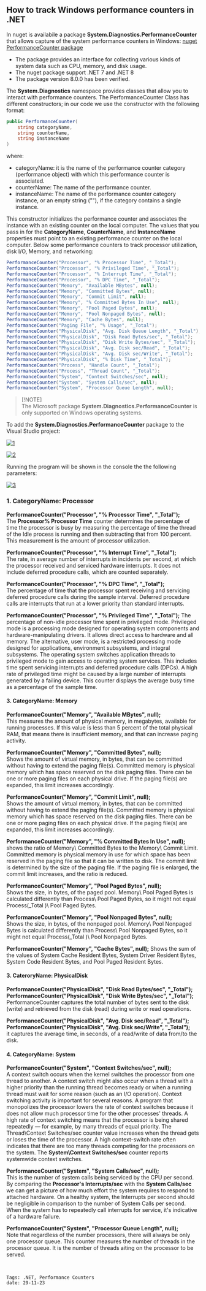 <properties
pageTitle= 'Windows performance counters in .NET'
description= "Windows performance counters in .NET"
documentationcenter: github
services=""
documentationCenter="na"
authors="fabferri"
editor=""/>

<tags
   ms.service="performance system counters"
   ms.devlang="na"
   ms.topic="article"
   ms.tgt_pltfrm="na"
   ms.workload="na"
   ms.date="29/11/2023"
   ms.author="fabferri" />

## How to track Windows performance counters in .NET

In nuget is availabile a package **System.Diagnostics.PerformanceCounter** that allows capture of the system performance counters in Windows: [nuget PerformanceCounter package][link1] <br>
* The package provides an interface for collecting various kinds of system data such as CPU, memory, and disk usage. <br>
* The nuget package support .NET 7 and .NET 8 <br>
* The package version 8.0.0 has been verified.<br>

The **System.Diagnostics** namespace provides classes that allow you to interact with performance counters. The PerformanceCounter Class has different constructors; in our code we use the constructor with the following format:
```csharp 
public PerformanceCounter(
	string categoryName,
	string counterName,
	string instanceName
)
```
where:
* categoryName: it is the name of the performance counter category (performance object) with which this performance counter is associated. 
* counterName: The name of the performance counter. 
* instanceName: The name of the performance counter category instance, or an empty string (""), if the category contains a single instance. 

This constructor initializes the performance counter and associates the instance with an existing counter on the local computer. The values that you pass in for the **CategoryName**, **CounterName**, and **InstanceName** properties must point to an existing performance counter on the local computer.
Below some performance counters to track processor utilization, disk I/O, Memory, and networking:
```csharp
PerformanceCounter("Processor", "% Processor Time", "_Total");
PerformanceCounter("Processor", "% Privileged Time", "_Total");
PerformanceCounter("Processor", "% Interrupt Time", "_Total");
PerformanceCounter("Processor", "% DPC Time", "_Total");
PerformanceCounter("Memory", "Available MBytes", null);
PerformanceCounter("Memory", "Committed Bytes", null);
PerformanceCounter("Memory", "Commit Limit", null);
PerformanceCounter("Memory", "% Committed Bytes In Use", null);
PerformanceCounter("Memory", "Pool Paged Bytes", null);
PerformanceCounter("Memory", "Pool Nonpaged Bytes", null);
PerformanceCounter("Memory", "Cache Bytes", null);
PerformanceCounter("Paging File", "% Usage", "_Total");
PerformanceCounter("PhysicalDisk", "Avg. Disk Queue Length", "_Total");
PerformanceCounter("PhysicalDisk", "Disk Read Bytes/sec", "_Total");
PerformanceCounter("PhysicalDisk", "Disk Write Bytes/sec", "_Total");
PerformanceCounter("PhysicalDisk", "Avg. Disk sec/Read", "_Total");
PerformanceCounter("PhysicalDisk", "Avg. Disk sec/Write", "_Total");
PerformanceCounter("PhysicalDisk", "% Disk Time", "_Total");
PerformanceCounter("Process", "Handle Count", "_Total");
PerformanceCounter("Process", "Thread Count", "_Total");
PerformanceCounter("System", "Context Switches/sec", null);
PerformanceCounter("System", "System Calls/sec", null);
PerformanceCounter("System", "Processor Queue Length", null);
```


> [!NOTE] <br>
> The Microsoft package **System.Diagnostics.PerformanceCounter** is only supported on Windows operating systems.
>

To add the **System.Diagnostics.PerformanceCounter** package to the Visual Studio project:

[![1]][1]

[![2]][2]

Running the program will be shown in the console the the following parameters:

[![3]][3]

### <a name="CategoryName: Processor"></a>1. CategoryName: Processor

**PerformanceCounter("Processor", "% Processor Time", "_Total");** <br>
The **Processor\% Processor Time** counter determines the percentage of time the processor is busy by measuring the percentage of time the thread of the Idle process is running and then subtracting that from 100 percent. This measurement is the amount of processor utilization.
<br>

**PerformanceCounter("Processor", "% Interrupt Time", "_Total");** <br>
The rate, in average number of interrupts in incidents per second, at which the processor received and serviced hardware interrupts. It does not include deferred procedure calls, which are counted separately.
<br>

**PerformanceCounter("Processor", "% DPC Time", "_Total");** <br>
The percentage of time that the processor spent receiving and servicing deferred procedure calls during the sample interval. Deferred procedure calls are interrupts that run at a lower priority than standard interrupts.
<br>

**PerformanceCounter("Processor", "% Privileged Time", "_Total");**
The percentage of non-idle processor time spent in privileged mode. Privileged mode is a processing mode designed for operating system components and hardware-manipulating drivers. It allows direct access to hardware and all memory. The alternative, user mode, is a restricted processing mode designed for applications, environment subsystems, and integral subsystems. The operating system switches application threads to privileged mode to gain access to operating system services. This includes time spent servicing interrupts and deferred procedure calls (DPCs). A high rate of privileged time might be caused by a large number of interrupts generated by a failing device. This counter displays the average busy time as a percentage of the sample time.



#### <a name="CategoryName: Memory"></a>3. CategoryName: Memory

**PerformanceCounter("Memory", "Available MBytes", null);** <br>
This measures the amount of physical memory, in megabytes, available for running processes. If this value is less than 5 percent of the total physical RAM, that means there is insufficient memory, and that can increase paging activity. 
<br>

**PerformanceCounter("Memory", "Committed Bytes", null);** <br>
Shows the amount of virtual memory, in bytes, that can be committed without having to extend the paging file(s). Committed memory is physical memory which has space reserved on the disk paging files. There can be one or more paging files on each physical drive. If the paging file(s) are expanded, this limit increases accordingly.

**PerformanceCounter("Memory", "Commit Limit", null);** <br>
Shows the amount of virtual memory, in bytes, that can be committed without having to extend the paging file(s). Committed memory is physical memory which has space reserved on the disk paging files. There can be one or more paging files on each physical drive. If the paging file(s) are expanded, this limit increases accordingly.

**PerformanceCounter("Memory", "% Committed Bytes In Use", null);** <br>
shows the ratio of Memory\ Committed Bytes to the Memory\ Commit Limit. Committed memory is physical memory in use for which space has been reserved in the paging file so that it can be written to disk. The commit limit is determined by the size of the paging file. If the paging file is enlarged, the commit limit increases, and the ratio is reduced.

**PerformanceCounter("Memory", "Pool Paged Bytes", null);** <br>
Shows the size, in bytes, of the paged pool. Memory\ Pool Paged Bytes is calculated differently than Process\ Pool Paged Bytes, so it might not equal Process(_Total )\ Pool Paged Bytes.

**PerformanceCounter("Memory", "Pool Nonpaged Bytes", null);** <br>
Shows the size, in bytes, of the nonpaged pool. Memory\ Pool Nonpaged Bytes is calculated differently than Process\ Pool Nonpaged Bytes, so it might not equal Process(_Total )\ Pool Nonpaged Bytes.

**PerformanceCounter("Memory", "Cache Bytes", null);**
Shows the sum of the values of System Cache Resident Bytes, System Driver Resident Bytes, System Code Resident Bytes, and Pool Paged Resident Bytes.

#### <a name="CategoryName: Memory"></a>3. CateroryName: PhysicalDisk 

**PerformanceCounter("PhysicalDisk", "Disk Read Bytes/sec", "_Total");** <br>
**PerformanceCounter("PhysicalDisk", "Disk Write Bytes/sec", "_Total");** <br>
PerformanceCounter captures the total number of bytes sent to the disk (write) and retrieved from the disk (read) during write or read operations.
<br>

**PerformanceCounter("PhysicalDisk", "Avg. Disk sec/Read", "_Total");** <br>
**PerformanceCounter("PhysicalDisk", "Avg. Disk sec/Write", "_Total");** <br>
it captures the average time, in seconds, of a read/write of data from/to the disk.


#### <a name="CategoryName: Memory"></a>4. CategoryName: System
**PerformanceCounter("System", "Context Switches/sec", null);** <br>
A context switch occurs when the kernel switches the processor from one thread to another. A context switch might also occur when a thread with a higher priority than the running thread becomes ready or when a running thread must wait for some reason (such as an I/O operation). Context switching activity is important for several reasons. A program that monopolizes the processor lowers the rate of context switches because it does not allow much processor time for the other processes' threads. A high rate of context switching means that the processor is being shared repeatedly — for example, by many threads of equal priority. The Thread\Context Switches/sec counter value increases when the thread gets or loses the time of the processor. A high context-switch rate often indicates that there are too many threads competing for the processors on the system. The **System\Context Switches/sec** counter reports systemwide context switches.
<br>

**PerformanceCounter("System", "System Calls/sec", null);** <br>
This is the number of system calls being serviced by the CPU per second. By comparing the **Processor's Interrupts/sec** with the **System Calls/sec** we can get a picture of how much effort the system requires to respond to attached hardware. On a healthy system, the Interrupts per second should be negligible in comparison to the number of System Calls per second. When the system has to repeatedly call interrupts for service, it's indicative of a hardware failure.
<br>

**PerformanceCounter("System", "Processor Queue Length", null);** <br>
Note that regardless of the number processors, there will always be only one processor queue. This counter measures the number of threads in the processor queue. It is the number of threads  aiting on the processor to be served.

<br>

`Tags: .NET, Performance Counters` <br>
`date: 29-11-23`

<!--Image References-->


[1]: ./media/nuget1.png "adding the nuget package to the Virtual Studio project"
[2]: ./media/nuget2.png "dependencies"
[3]: ./media/monitor.png "Windows performance counters"

<!--Link References-->

[link1]: https://www.nuget.org/packages/System.Diagnostics.PerformanceCounter/
